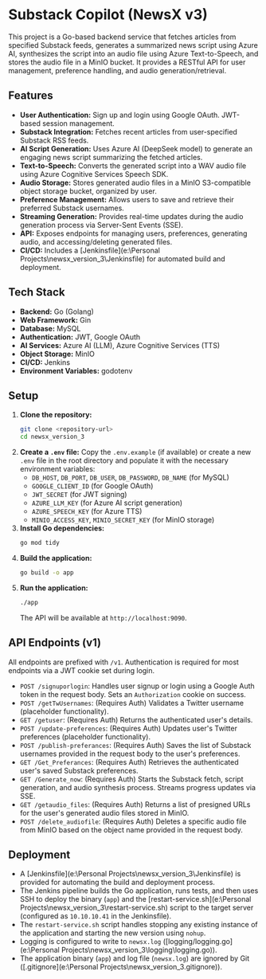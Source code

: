 # Substack Copilot (NewsX v3)

This project is a Go-based backend service that fetches articles from specified Substack feeds, generates a summarized news script using Azure AI, synthesizes the script into an audio file using Azure Text-to-Speech, and stores the audio file in a MinIO bucket. It provides a RESTful API for user management, preference handling, and audio generation/retrieval.

## Features

*   **User Authentication:** Sign up and login using Google OAuth. JWT-based session management.
*   **Substack Integration:** Fetches recent articles from user-specified Substack RSS feeds.
*   **AI Script Generation:** Uses Azure AI (DeepSeek model) to generate an engaging news script summarizing the fetched articles.
*   **Text-to-Speech:** Converts the generated script into a WAV audio file using Azure Cognitive Services Speech SDK.
*   **Audio Storage:** Stores generated audio files in a MinIO S3-compatible object storage bucket, organized by user.
*   **Preference Management:** Allows users to save and retrieve their preferred Substack usernames.
*   **Streaming Generation:** Provides real-time updates during the audio generation process via Server-Sent Events (SSE).
*   **API:** Exposes endpoints for managing users, preferences, generating audio, and accessing/deleting generated files.
*   **CI/CD:** Includes a [Jenkinsfile](e:\Personal Projects\newsx_version_3\Jenkinsfile) for automated build and deployment.

## Tech Stack

*   **Backend:** Go (Golang)
*   **Web Framework:** Gin
*   **Database:** MySQL
*   **Authentication:** JWT, Google OAuth
*   **AI Services:** Azure AI (LLM), Azure Cognitive Services (TTS)
*   **Object Storage:** MinIO
*   **CI/CD:** Jenkins
*   **Environment Variables:** godotenv

## Setup

1.  **Clone the repository:**
    ```bash
    git clone <repository-url>
    cd newsx_version_3
    ```
2.  **Create a `.env` file:**
    Copy the `.env.example` (if available) or create a new `.env` file in the root directory and populate it with the necessary environment variables:
    *   `DB_HOST`, `DB_PORT`, `DB_USER`, `DB_PASSWORD`, `DB_NAME` (for MySQL)
    *   `GOOGLE_CLIENT_ID` (for Google OAuth)
    *   `JWT_SECRET` (for JWT signing)
    *   `AZURE_LLM_KEY` (for Azure AI script generation)
    *   `AZURE_SPEECH_KEY` (for Azure TTS)
    *   `MINIO_ACCESS_KEY`, `MINIO_SECRET_KEY` (for MinIO storage)
3.  **Install Go dependencies:**
    ```bash
    go mod tidy
    ```
4.  **Build the application:**
    ```bash
    go build -o app
    ```
5.  **Run the application:**
    ```bash
    ./app
    ```
    The API will be available at `http://localhost:9090`.

## API Endpoints (v1)

All endpoints are prefixed with `/v1`. Authentication is required for most endpoints via a JWT cookie set during login.

*   `POST /signuporlogin`: Handles user signup or login using a Google Auth token in the request body. Sets an `Authorization` cookie on success.
*   `POST /getTwUsernames`: (Requires Auth) Validates a Twitter username (placeholder functionality).
*   `GET /getuser`: (Requires Auth) Returns the authenticated user's details.
*   `POST /update-preferences`: (Requires Auth) Updates user's Twitter preferences (placeholder functionality).
*   `POST /publish-preferances`: (Requires Auth) Saves the list of Substack usernames provided in the request body to the user's preferences.
*   `GET /Get_Preferances`: (Requires Auth) Retrieves the authenticated user's saved Substack preferences.
*   `GET /Generate_now`: (Requires Auth) Starts the Substack fetch, script generation, and audio synthesis process. Streams progress updates via SSE.
*   `GET /getaudio_files`: (Requires Auth) Returns a list of presigned URLs for the user's generated audio files stored in MinIO.
*   `POST /delete_audiofile`: (Requires Auth) Deletes a specific audio file from MinIO based on the object name provided in the request body.

## Deployment

*   A [Jenkinsfile](e:\Personal Projects\newsx_version_3\Jenkinsfile) is provided for automating the build and deployment process.
*   The Jenkins pipeline builds the Go application, runs tests, and then uses SSH to deploy the binary (`app`) and the [restart-service.sh](e:\Personal Projects\newsx_version_3\restart-service.sh) script to the target server (configured as `10.10.10.41` in the Jenkinsfile).
*   The `restart-service.sh` script handles stopping any existing instance of the application and starting the new version using `nohup`.
*   Logging is configured to write to `newsx.log` ([logging/logging.go](e:\Personal Projects\newsx_version_3\logging\logging.go)).
*   The application binary (`app`) and log file (`newsx.log`) are ignored by Git ([.gitignore](e:\Personal Projects\newsx_version_3\.gitignore)).